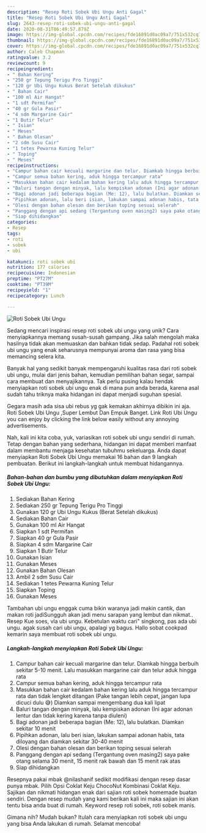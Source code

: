 ```yaml
---
description: "Resep Roti Sobek Ubi Ungu Anti Gagal"
title: "Resep Roti Sobek Ubi Ungu Anti Gagal"
slug: 2643-resep-roti-sobek-ubi-ungu-anti-gagal
date: 2020-08-31T06:49:57.879Z
image: https://img-global.cpcdn.com/recipes/fde16891d0ac09a7/751x532cq70/roti-sobek-ubi-ungu-foto-resep-utama.jpg
thumbnail: https://img-global.cpcdn.com/recipes/fde16891d0ac09a7/751x532cq70/roti-sobek-ubi-ungu-foto-resep-utama.jpg
cover: https://img-global.cpcdn.com/recipes/fde16891d0ac09a7/751x532cq70/roti-sobek-ubi-ungu-foto-resep-utama.jpg
author: Caleb Chapman
ratingvalue: 3.2
reviewcount: 9
recipeingredient:
- " Bahan Kering"
- "250 gr Tepung Terigu Pro Tinggi"
- "120 gr Ubi Ungu Kukus Berat Setelah dikukus"
- " Bahan Cair"
- "100 ml Air Hangat"
- "1 sdt Permifan"
- "40 gr Gula Pasir"
- "4 sdm Margarine Cair"
- "1 Butir Telur"
- " Isian"
- " Meses"
- " Bahan Olesan"
- "2 sdm Susu Cair"
- "1 tetes Pewarna Kuning Telur"
- " Toping"
- " Meses"
recipeinstructions:
- "Campur bahan cair kecuali margarine dan telur. Diamkab hingga berbuih sekitar 5-10 menit. Lalu masukkan margarine cair dan telur aduk hingga rata"
- "Campur semua bahan kering, aduk hingga tercampur rata"
- "Masukkan bahan cair kedalam bahan kering lalu aduk hingga tercampur rata dan tidak lengket ditangan (Pake tangan lebih cepat, jangan lupa dicuci dulu 😅) Diamkan sampai mengembang dua kali lipat"
- "Baluri tangan dengan minyak, lalu kempiskan adonan (Ini agar adonan lentur dan tidak kering karena tanpa diuleni)"
- "Bagi adonan jadi beberapa bagian (Me: 12), lalu bulatkan. Diamkan sekitar 10 menit"
- "Pipihkan adonan, lalu beri isian, lakukan sampai adonan habis, tata diloyang dan diamkan sekitar 30-40 menit"
- "Olesi dengan bahan olesan dan berikan toping sesuai selerah"
- "Panggang dengan api sedang (Tergantung oven masing2) saya pake otang selama 30 menit, 15 menit rak bawah dan 15 menit rak atas"
- "Siap dihidangkan"
categories:
- Resep
tags:
- roti
- sobek
- ubi

katakunci: roti sobek ubi 
nutrition: 177 calories
recipecuisine: Indonesian
preptime: "PT27M"
cooktime: "PT39M"
recipeyield: "1"
recipecategory: Lunch

---
```



![Roti Sobek Ubi Ungu](https://img-global.cpcdn.com/recipes/fde16891d0ac09a7/751x532cq70/roti-sobek-ubi-ungu-foto-resep-utama.jpg)

Sedang mencari inspirasi resep roti sobek ubi ungu yang unik? Cara menyiapkannya memang susah-susah gampang. Jika salah mengolah maka hasilnya tidak akan memuaskan dan bahkan tidak sedap. Padahal roti sobek ubi ungu yang enak seharusnya mempunyai aroma dan rasa yang bisa memancing selera kita.

Banyak hal yang sedikit banyak mempengaruhi kualitas rasa dari roti sobek ubi ungu, mulai dari jenis bahan, kemudian pemilihan bahan segar, sampai cara membuat dan menyajikannya. Tak perlu pusing kalau hendak menyiapkan roti sobek ubi ungu enak di mana pun anda berada, karena asal sudah tahu triknya maka hidangan ini dapat menjadi suguhan spesial.

Gegara masih ada sisa ubi rebus yg gak kemakan akhirnya dibikin ini aja. Roti Sobek Ubi Ungu ,Super Lembut Dan Empuk Banget. Link Roti Ubi Ungu you can enjoy by clicking the link below easily without any annoying advertisements.


Nah, kali ini kita coba, yuk, variasikan roti sobek ubi ungu sendiri di rumah. Tetap dengan bahan yang sederhana, hidangan ini dapat memberi manfaat dalam membantu menjaga kesehatan tubuhmu sekeluarga. Anda dapat menyiapkan Roti Sobek Ubi Ungu memakai 16 bahan dan 9 langkah pembuatan. Berikut ini langkah-langkah untuk membuat hidangannya.

<!--inarticleads1-->

##### Bahan-bahan dan bumbu yang dibutuhkan dalam menyiapkan Roti Sobek Ubi Ungu:

1. Sediakan  Bahan Kering
1. Sediakan 250 gr Tepung Terigu Pro Tinggi
1. Gunakan 120 gr Ubi Ungu Kukus (Berat Setelah dikukus)
1. Sediakan  Bahan Cair
1. Gunakan 100 ml Air Hangat
1. Siapkan 1 sdt Permifan
1. Siapkan 40 gr Gula Pasir
1. Siapkan 4 sdm Margarine Cair
1. Siapkan 1 Butir Telur
1. Gunakan  Isian
1. Gunakan  Meses
1. Gunakan  Bahan Olesan
1. Ambil 2 sdm Susu Cair
1. Sediakan 1 tetes Pewarna Kuning Telur
1. Siapkan  Toping
1. Gunakan  Meses


Tambahan ubi ungu enggak cuma bikin waranya jadi makin cantik, dan makan roti jadiSungguh akan jadi menu sarapan yang lembut dan nikmat.. Resep Kue soes, vla ubi ungu. Kebetulan waktu cari&#34; singkong, pas ada ubi ungu. agak susah cari ubi ungu, apalagi yg bagus. Hallo sobat cookpad kemarin saya membuat roti sobek ubi ungu. 

<!--inarticleads2-->

##### Langkah-langkah menyiapkan Roti Sobek Ubi Ungu:

1. Campur bahan cair kecuali margarine dan telur. Diamkab hingga berbuih sekitar 5-10 menit. Lalu masukkan margarine cair dan telur aduk hingga rata
1. Campur semua bahan kering, aduk hingga tercampur rata
1. Masukkan bahan cair kedalam bahan kering lalu aduk hingga tercampur rata dan tidak lengket ditangan (Pake tangan lebih cepat, jangan lupa dicuci dulu 😅) Diamkan sampai mengembang dua kali lipat
1. Baluri tangan dengan minyak, lalu kempiskan adonan (Ini agar adonan lentur dan tidak kering karena tanpa diuleni)
1. Bagi adonan jadi beberapa bagian (Me: 12), lalu bulatkan. Diamkan sekitar 10 menit
1. Pipihkan adonan, lalu beri isian, lakukan sampai adonan habis, tata diloyang dan diamkan sekitar 30-40 menit
1. Olesi dengan bahan olesan dan berikan toping sesuai selerah
1. Panggang dengan api sedang (Tergantung oven masing2) saya pake otang selama 30 menit, 15 menit rak bawah dan 15 menit rak atas
1. Siap dihidangkan


Resepnya pakai mbak @nilashanif sedikit modifikasi dengan resep dasar punya mbak. Pilih Opsi Coklat Keju ChocoNut Kombinasi Coklat Keju. Sajikan dan nikmati hidangan enak dari sajian roti sobek homemade buatan sendiri. Dengan resep mudah yang kami berikan kali ini maka sajian ini akan tentu bisa anda buat di rumah. Keyword resep roti sobek, roti sobek manis. 

Gimana nih? Mudah bukan? Itulah cara menyiapkan roti sobek ubi ungu yang bisa Anda lakukan di rumah. Selamat mencoba!
